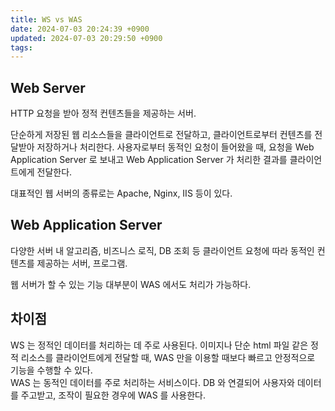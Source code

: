 ```yaml
---
title: WS vs WAS
date: 2024-07-03 20:24:39 +0900
updated: 2024-07-03 20:29:50 +0900
tags: 
---
```


## Web Server

HTTP 요청을 받아 정적 컨텐츠들을 제공하는 서버.  

단순하게 저장된 웹 리소스들을 클라이언트로 전달하고, 클라이언트로부터 컨텐츠를 전달받아 저장하거나 처리한다. 사용자로부터 동적인 요청이 들어왔을 때, 요청을 Web Application Server 로 보내고 Web Application Server 가 처리한 결과를 클라이언트에게 전달한다.

대표적인 웹 서버의 종류로는 Apache, Nginx, IIS 등이 있다.

## Web Application Server

다양한 서버 내 알고리즘, 비즈니스 로직, DB 조회 등 클라이언트 요청에 따라 동적인 컨텐츠를 제공하는 서버, 프로그램.  

웹 서버가 할 수 있는 기능 대부분이 WAS 에서도 처리가 가능하다. 

## 차이점

WS 는 정적인 데이터를 처리하는 데 주로 사용된다. 이미지나 단순 html 파일 같은 정적 리소스를 클라이언트에게 전달할 때, WAS 만을 이용할 때보다 빠르고 안정적으로 기능을 수행할 수 있다.  
WAS 는 동적인 데이터를 주로 처리하는 서비스이다. DB 와 연결되어 사용자와 데이터를 주고받고, 조작이 필요한 경우에 WAS 를 사용한다.
